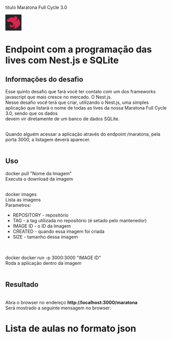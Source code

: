 titulo
Maratona Full Cycle 3.0 




<img src="https://github.com/trainningjava/Maratona-Full-Cycle-3.0/blob/master/public/assets/img/nest.png" alt="Nest.js" width="50" height="50"> <h1>Endpoint com a programação das lives com Nest.js e SQLite</h1>


<h2>Informações do desafio</h2>

Esse quinto desafio que fará você ter contato com um dos frameworks javascript que mais cresce no mercado. O Nest.js.
<br>
Nesse desafio você terá que criar, utilizando o Nest.js, uma simples aplicação que listará o nome de todas as lives da nossa Maratona Full Cycle 3.0, sendo que os dados 
<br>
devem vir diretamente de um banco de dados SQLite.
<br><br>

Quando alguém acessar a aplicação através do endpoint /maratona, pela porta 3000, a listagem deverá aparecer.
<br><br>


<h2>Uso</h2>

docker pull  "Nome da Imagem"
<br>
Executa o download da imagem
<br><br>

docker images<br>
Lista as imagens 
<br>
Parametros:
<ul>
  <li>REPOSITORY - repositório</li>
  <li>TAG - a tag utilizada no repositório (é setado pelo mantenedor)</li>
  <li>IMAGE ID - o ID da Imagem</li>
  <li>CREATED - quando essa imagem foi criada</li>
  <li>SIZE - tamanho dessa imagem</li>
</ul>
<br><br>
docker docker run -p 3000:3000 "IMAGE ID"<br>
Roda a aplicação dentro da imagem<br><br>

<h2>Resultado</h2>
<br>
Abra o browser no endereço <b>http://localhost:3000/maratona</b>
<br>
Será mostrado a seguinte mensagem no browser:
<br>
<h1><b>Lista de aulas no formato json</b></h1><br>

